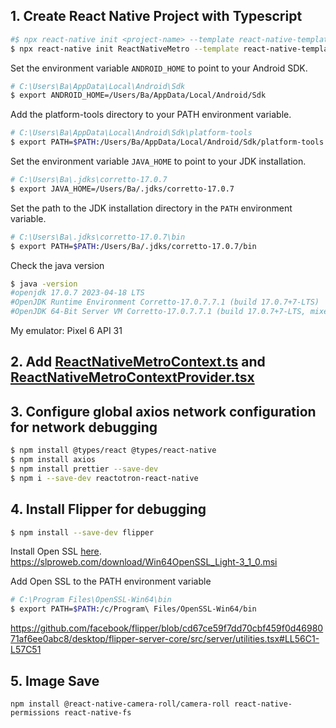 ## 1. Create React Native Project with Typescript
```bash
#$ npx react-native init <project-name> --template react-native-template-typescript
$ npx react-native init ReactNativeMetro --template react-native-template-typescript
```
Set the environment variable `ANDROID_HOME` to point to your Android SDK.
```bash
# C:\Users\Ba\AppData\Local\Android\Sdk
$ export ANDROID_HOME=/Users/Ba/AppData/Local/Android/Sdk
```
Add the platform-tools directory to your PATH environment variable.
```bash
# C:\Users\Ba\AppData\Local\Android\Sdk\platform-tools
$ export PATH=$PATH:/Users/Ba/AppData/Local/Android/Sdk/platform-tools
```
Set the environment variable `JAVA_HOME` to point to your JDK installation.
```bash
# C:\Users\Ba\.jdks\corretto-17.0.7
$ export JAVA_HOME=/Users/Ba/.jdks/corretto-17.0.7
```
Set the path to the JDK installation directory in the `PATH` environment variable.
```bash
# C:\Users\Ba\.jdks\corretto-17.0.7\bin
$ export PATH=$PATH:/Users/Ba/.jdks/corretto-17.0.7/bin
```
Check the java version
```bash
$ java -version
#openjdk 17.0.7 2023-04-18 LTS
#OpenJDK Runtime Environment Corretto-17.0.7.7.1 (build 17.0.7+7-LTS)
#OpenJDK 64-Bit Server VM Corretto-17.0.7.7.1 (build 17.0.7+7-LTS, mixed mode, sharing)
```

My emulator: Pixel 6 API 31

## 2. Add [ReactNativeMetroContext.ts](src%2Fcontext%2FReactNativeMetroContext.ts) and [ReactNativeMetroContextProvider.tsx](src%2Fcontext%2FReactNativeMetroContextProvider.tsx)

## 3. Configure global axios network configuration for network debugging
```bash
$ npm install @types/react @types/react-native 
$ npm install axios
$ npm install prettier --save-dev
$ npm i --save-dev reactotron-react-native
````

## 4. Install Flipper for debugging
```bash
$ npm install --save-dev flipper
```
Install Open SSL [here](https://slproweb.com/products/Win32OpenSSL.html).
https://slproweb.com/download/Win64OpenSSL_Light-3_1_0.msi

Add Open SSL to the PATH environment variable
```bash
# C:\Program Files\OpenSSL-Win64\bin
$ export PATH=$PATH:/c/Program\ Files/OpenSSL-Win64/bin
```
https://github.com/facebook/flipper/blob/cd67ce59f7dd70cbf459f0d4698071af6ee0abc8/desktop/flipper-server-core/src/server/utilities.tsx#LL56C1-L57C51


## 5. Image Save
```shell
npm install @react-native-camera-roll/camera-roll react-native-permissions react-native-fs
```
